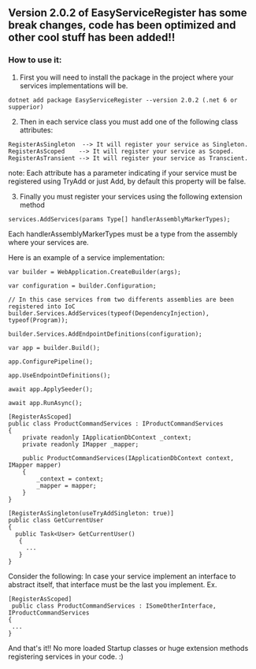 ## Version 2.0.2 of EasyServiceRegister has some break changes, code has been optimized and other cool stuff has been added!!

### How to use it:
1. First you will need to install the package in the project where your services implementations will be.
```
dotnet add package EasyServiceRegister --version 2.0.2 (.net 6 or supperior)
```
2. Then in each service class you must add one of the following class attributes:
```
RegisterAsSingleton  --> It will register your service as Singleton.
RegisterAsScoped    --> It will register your service as Scoped.
RegisterAsTransient --> It will register your service as Transcient.
```
note: Each attribute has a parameter indicating if your service must be registered using TryAdd or just Add, by default this property will be false. 

3. Finally you must register your services using the following extension method
```
services.AddServices(params Type[] handlerAssemblyMarkerTypes);
```
Each handlerAssemblyMarkerTypes must be a type from the assembly where your services are.

Here is an example of a service implementation:
```
var builder = WebApplication.CreateBuilder(args);

var configuration = builder.Configuration;

// In this case services from two differents assemblies are been registered into IoC 
builder.Services.AddServices(typeof(DependencyInjection), typeof(Program));

builder.Services.AddEndpointDefinitions(configuration);

var app = builder.Build();

app.ConfigurePipeline();

app.UseEndpointDefinitions();

await app.ApplySeeder();

await app.RunAsync();
```



```
[RegisterAsScoped]
public class ProductCommandServices : IProductCommandServices
{
    private readonly IApplicationDbContext _context;
    private readonly IMapper _mapper;

    public ProductCommandServices(IApplicationDbContext context, IMapper mapper)
    {
        _context = context;
        _mapper = mapper;
    }
}
```
```
[RegisterAsSingleton(useTryAddSingleton: true)]
public class GetCurrentUser
{
  public Task<User> GetCurrentUser()
   {
     ...
   }
}
```

Consider the following:
In case your service implement an interface to abstract itself, that interface must be the last you implement.
  Ex.
```
[RegisterAsScoped]
 public class ProductCommandServices : ISomeOtherInterface, IProductCommandServices
{
 ...
}
```
And that's it!! No more loaded Startup classes or huge extension methods registering services in your code. :)
